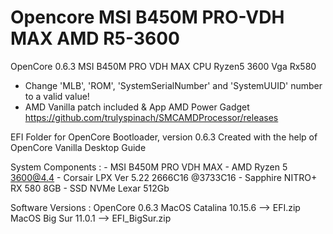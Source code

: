 # Opencore MSI B450M PRO-VDH MAX AMD R5-3600
OpenCore 0.6.3 MSI B450M PRO VDH MAX CPU Ryzen5 3600 Vga Rx580
- Change 'MLB', 'ROM', 'SystemSerialNumber' and 'SystemUUID' number to a valid value!
- AMD Vanilla patch included & App AMD Power Gadget https://github.com/trulyspinach/SMCAMDProcessor/releases

EFI Folder for OpenCore Bootloader, version 0.6.3
Created with the help of OpenCore Vanilla Desktop Guide

System Components :
	-	MSI B450M PRO VDH MAX
	-	AMD Ryzen 5 3600@4.4
	-	Corsair LPX Ver 5.22 2666C16 @3733C16
	-	Sapphire NITRO+ RX 580 8GB
	-	SSD NVMe Lexar 512Gb
	
	
Software Versions :
OpenCore 0.6.3
MacOS Catalina 10.15.6 --> EFI.zip
MacOS Big Sur 11.0.1   --> EFI_BigSur.zip
	
